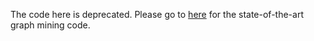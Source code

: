 The code here is deprecated. Please go to [here](https://github.com/chenxuhao/GraphMiner) for the state-of-the-art graph mining code.
